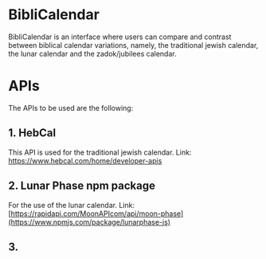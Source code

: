 # BibliCalendar
BibliCalendar is an interface where users can compare and contrast between biblical calendar variations, namely, the traditional jewish calendar, the lunar calendar and the zadok/jubilees calendar. 

# APIs
The APIs to be used are the following:

## 1. HebCal 

This API is used for the traditional jewish calendar.
Link: https://www.hebcal.com/home/developer-apis

## 2. Lunar Phase npm package

For the use of the lunar calendar. 
Link: [https://rapidapi.com/MoonAPIcom/api/moon-phase](https://www.npmjs.com/package/lunarphase-js)

## 3. 
